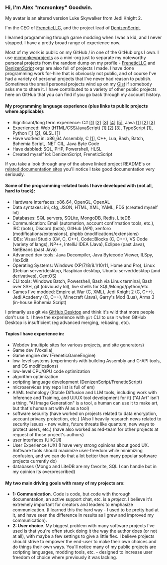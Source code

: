 ### Hi, I'm Alex "mcmonkey" Goodwin.

My avatar is an altered version Luke Skywalker from Jedi Knight 2.

I'm the CEO of [FreneticLLC](https://github.com/FreneticLLC), and the project lead of [DenizenScript](https://github.com/DenizenScript/).

I learned programming through game modding when I was a kid, and I never stopped. I have a pretty broad range of experience now.

Most of my work is public on my GitHub / in one of the GitHub orgs I own. I use [mcmonkeyprojects](https://github.com/mcmonkeyprojects) as a mini-org just to separate my noteworthy personal projects from the random dump on my profile - [FreneticLLC](https://github.com/FreneticLLC) and [DenizenScript](https://github.com/DenizenScript/) orgs are also full of projects I made. I have done programming work for-hire that is obviously not public, and of course I've had a variety of personal projects that I've never had reason to publish. Sometimes the small personal projects wind up on my [Gist](https://gist.github.com/mcmonkey4eva/) if somebody asks me to share it. I have contributed to a variety of other public projects here on GitHub that you can find if you go back through my account history.

#### My programming language experience (plus links to public projects where applicable):

- Significant/long term experience: C# [[1]](https://github.com/FreneticLLC/FreneticGameEngine) [[2]](https://github.com/FreneticLLC/FreneticScript) [[3]](https://github.com/mcmonkeyprojects/KeyboardChatterBlocker) [[4]](https://github.com/mcmonkeyprojects/DiscordModBot) [[5]](https://github.com/FreneticLLC/FreneticUtilities), Java [[1]](https://github.com/DenizenScript/Denizen) [[2]](https://github.com/mcmonkeyprojects/Sentinel) [[3]](https://github.com/DenizenScript/Denizen-Core)
- Experienced: Web (HTML/CSS/JavaScript) [[1]](https://github.com/DenizenScript/DenizenMetaWebsite) [[2]](https://github.com/DenizenScript/DenizenPastingWebsite) [[3]](https://github.com/FreneticLLC/FreneticLLCWebsite), TypeScript [[1]](https://github.com/DenizenScript/DenizenVSCode), Python [[1]](https://github.com/mcmonkeyprojects/sd-dynamic-thresholding) [[2]](https://github.com/mcmonkeyprojects/sd-infinity-grid-generator-script), GLSL [[1]](https://github.com/FreneticLLC/FreneticGameEngine/tree/master/FGEGraphics/data/shaders)
- Have worked in: x86_64 Assembly, C [[1]](https://github.com/mcmonkeyprojects/Twifire), C++, Lua, Bash, Batch, Bohemia Script, .NET CIL, Java Byte Code
- Have dabbled: SQL, PHP, Powershell, HLSL
- Created myself lol: DenizenScript, FreneticScript

If you take a look through any of the above linked project README's or [related documentation sites](https://meta.denizenscript.com/Docs/Commands) you'll notice I take good documentation very seriously.

#### Some of the programming-related tools I have developed with (not all, hard to track):

- Hardware interfaces: x86_64, OpenGL, OpenAL
- Data syntaxes: ini, cfg, JSON, HTML, XML, YAML, FDS (created myself lol)
- Databases: SQL servers, SQLite, MongoDB, Redis, LiteDB
- Communication: Email (automation, account confirmation tools, etc.), IRC (bots), Discord (bots), GitHub (API), xenforo (modifications/extensions), phpbb (modifications/extensions)
- IDEs: Visual Studio (C#, C, C++), Code::Blocks (C, C++), VS Code (variety of langs), NP++, IntelliJ IDEA (Java), Eclipse (past Java), NetBeans (past Java)
- Advanced dev tools: Java Decompiler, Java Bytecode Viewer, ILSpy, HexEdit
- Operating Systems: Windows (XP/7/8/8.1/10/11, Home and Pro), Linux (Debian server/desktop, Raspbian desktop, Ubuntu server/desktop (and derivatives), CentOS)
- CLI tools: Windows Batch, Powershell, Bash via Linux terminal, Bash over SSH, git (obviously lol), live shells for SQL/Mongo/python/etc.
- Games I've modded: Empire at War (C, XML), Jedi Knight 2 (C, C++), Jedi Academy (C, C++), Minecraft (Java), Garry's Mod (Lua), Arma 3 (in-house Bohemia Script)

I primarily use git via [GitHub Desktop](https://desktop.github.com/) and think it's wild that more people don't use it. I have the experience with `git` CLI to use it when GitHub Desktop is insufficient (eg advanced merging, rebasing, etc).

#### Topics I have experience in:

- Webdev (multiple sites for various projects, and site generators)
- Game dev (Voxalia)
- Game engine dev (FreneticGameEngine)
- low-level systems (experiments with building Assembly and C-API tools, and OS modifications)
- low-level CPU/GPU code optimization
- algorithm optimization
- scripting language development (DenizenScript/FreneticScript)
- microservices (my repo list is full of em)
- AI/ML technology (Stable Diffusion and LLM tools, including work with Inference and Training, and UI/UX tool development for it) ("AI Art" isn't a thing, "AI Image Generation" is a tool, a human can use it to make art, but that's human art with AI as a tool)
- software security (have worked on projects related to data encryption, account privacy protection, etc.) (Also I heavily research news related to security issues - new vulns, future threats like quantum, new ways to protect users, etc.) (have also worked as red-team for other projects at request of those project's authors)
- user interfaces (UI/GUI)
- User Experience (UX) (I have very strong opinions about good UX. Software tools should maximize user-freedom while minimizing confusion, and we can do that a lot better than many popular software projects currently do)
- databases (Mongo and LiteDB are my favorite, SQL I can handle but in my opinion its overprescribed)

#### My two main driving goals with many of my projects are:

- **1: Communication**. Code is code, but code with thorough documentation, an active support chat, etc. is a *project*. I believe it's extremely important for creators and leaders to emphasize communication. (I learned this the hard way - I used to be pretty bad at it, and have seen the difference in results as I grew and improved my communication).
- **2: User choice**. My biggest problem with many software projects I've used is that you're often stuck doing it the way the author does (or not at all), with maybe a few settings to give a little flex. I believe projects should strive to empower the end-user to make their own choices and do things their own ways. You'll notice many of my public projects are scripting languages, modding tools, etc. - designed to increase user freedom of choice where previously it was lacking.
